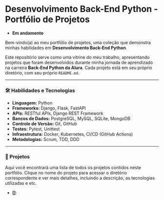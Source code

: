 # Desenvolvimento Back-End Python - Portfólio de Projetos

* **Em andamento** 

Bem-vindo(a) ao meu portfólio de projetos, uma coleção que demonstra minhas habilidades em **Desenvolvimento Back-End Python**.

Este repositório serve como uma vitrine do meu trabalho, apresentando projetos que foram desenvolvidos durante minha jornada de aprendizado na carreira **Back-End Python da Alura**. Cada projeto está em seu próprio diretório, com seu próprio `README.md`.

---
### 🛠️ Habilidades e Tecnologias

* **Linguagem:** Python
* **Frameworks:** Django, Flask, FastAPI
* **APIs:** RESTful APIs, Django REST Framework
* **Bancos de Dados:** PostgreSQL, MySQL, SQLite, MongoDB
* **Controle de Versão:** Git, GitHub
* **Testes:** Pytest, Unittest
* **Infraestrutura:** Docker, Kubernetes, CI/CD (GitHub Actions)
* **Metodologias:** Scrum, TDD, DDD

---
### 📂 Projetos

Aqui você encontrará uma lista de todos os projetos contidos neste portfólio. Clique no nome do projeto para acessar o diretório correspondente e ver mais detalhes, incluindo a descrição, as tecnologias utilizadas e etc.
* **[]**: 
